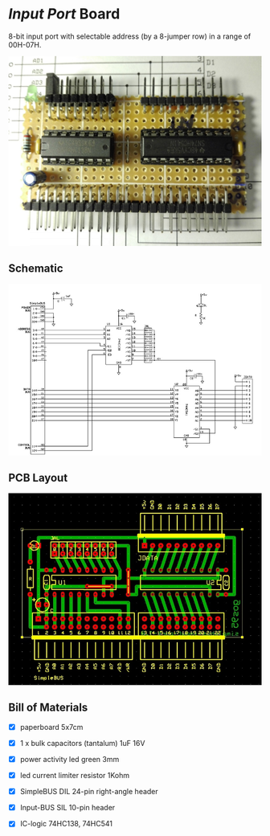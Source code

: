 # *Input Port* Board
8-bit input port with selectable address (by a 8-jumper row) in a range of 00H-07H.

![board-built](simplebus-device-input-port_built.jpg)


## Schematic
![board-schematic](simplebus-device-input-port_sch.jpg)


## PCB Layout
![board-pcb](simplebus-device-input-port_pcb.jpg)


## Bill of Materials
- [x] paperboard 5x7cm
- [x] 1 x bulk capacitors (tantalum) 1uF 16V
- [x] power activity led green 3mm
- [x] led current limiter resistor 1Kohm
- [x] SimpleBUS DIL 24-pin right-angle header

- [x] Input-BUS SIL 10-pin header
- [x] IC-logic 74HC138, 74HC541